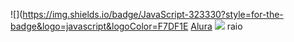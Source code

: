 ![](https://img.shields.io/badge/JavaScript-323330?style=for-the-badge&logo=javascript&logoColor=F7DF1E [Alura](https://www.alura.com.br) [![](https://img.shields.io/badge/Instagram-E4405F?style=for-the-badge&logo=instagram&logoColor=white)](https://www.instagram.com/aluraonline/) raio
